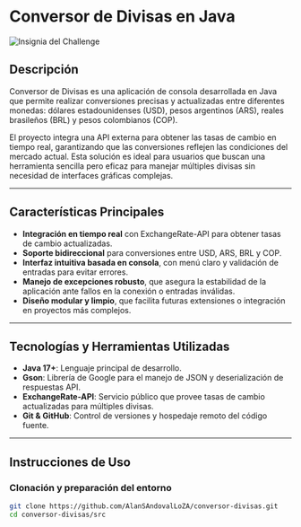 # Conversor de Divisas en Java

![Insignia del Challenge](images/Conversion1.png)

## Descripción

Conversor de Divisas es una aplicación de consola desarrollada en Java que permite realizar conversiones precisas y actualizadas entre diferentes monedas: dólares estadounidenses (USD), pesos argentinos (ARS), reales brasileños (BRL) y pesos colombianos (COP). 

El proyecto integra una API externa para obtener las tasas de cambio en tiempo real, garantizando que las conversiones reflejen las condiciones del mercado actual. Esta solución es ideal para usuarios que buscan una herramienta sencilla pero eficaz para manejar múltiples divisas sin necesidad de interfaces gráficas complejas.

---

## Características Principales

- **Integración en tiempo real** con ExchangeRate-API para obtener tasas de cambio actualizadas.
- **Soporte bidireccional** para conversiones entre USD, ARS, BRL y COP.
- **Interfaz intuitiva basada en consola**, con menú claro y validación de entradas para evitar errores.
- **Manejo de excepciones robusto**, que asegura la estabilidad de la aplicación ante fallos en la conexión o entradas inválidas.
- **Diseño modular y limpio**, que facilita futuras extensiones o integración en proyectos más complejos.

---

## Tecnologías y Herramientas Utilizadas

- **Java 17+**: Lenguaje principal de desarrollo.
- **Gson**: Librería de Google para el manejo de JSON y deserialización de respuestas API.
- **ExchangeRate-API**: Servicio público que provee tasas de cambio actualizadas para múltiples divisas.
- **Git & GitHub**: Control de versiones y hospedaje remoto del código fuente.

---

## Instrucciones de Uso

### Clonación y preparación del entorno

```bash
git clone https://github.com/AlanSAndovalLoZA/conversor-divisas.git
cd conversor-divisas/src

